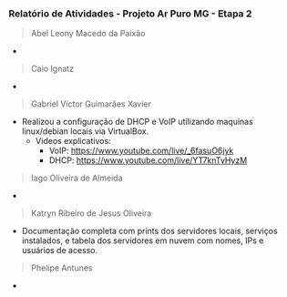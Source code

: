 ### Relatório de Atividades - Projeto Ar Puro MG - Etapa 2
> Abel Leony Macedo da Paixão
-
 
> Caio Ignatz 
-

> Gabriel Víctor Guimarães Xavier

- Realizou a configuração de DHCP e VoIP utilizando maquinas linux/debian locais via VirtualBox.
  - Videos explicativos:
    - VoIP: https://www.youtube.com/live/_6fasuO6jyk
    - DHCP: https://www.youtube.com/live/YT7knTyHyzM

> Iago Oliveira de Almeida
- 

> Katryn Ribeiro de Jesus Oliveira 
- Documentação completa com prints dos servidores locais, serviços instalados, e tabela dos servidores em nuvem com nomes, IPs e usuários de acesso.

> Phelipe Antunes
- 
